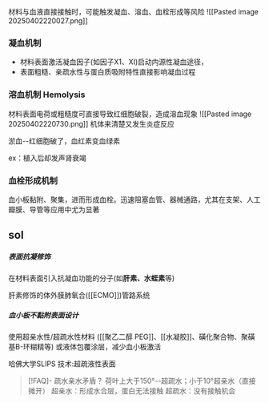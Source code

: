 材料与血液直接接触时，可能触发凝血、溶血、血栓形成等风险
![[Pasted image 20250402220027.png]]
### 凝血机制
- 材料表面激活凝血因子(如因子X1、XI)启动内源性凝血途径，
- 表面粗糙、亲疏水性与蛋白质吸附特性直接影响凝血过程



### 溶血机制 Hemolysis
材料表面电荷或粗糙度可直接导致红细胞破裂，造成溶血现象
![[Pasted image 20250402220730.png]]
机体来清楚又发生炎症反应

淤血--红细胞破了，血红素变血绿素

ex：植入后却发声肾衰竭



### 血栓形成机制
血小板黏附、聚集，进而形成血栓。迅速阻塞血管、器械通路，尤其在支架、人工瓣膜、导管等应用中尤为显著



## sol
##### 表面抗凝修饰
在材料表面引入抗凝血功能的分子(如**肝素、水蛭素**等)

肝素修饰的体外膜肺氧合([[ECMO]])管路系统


##### 血小板不黏附表面设计

使用超亲水性/超疏水性材料
([[聚乙二醇 PEG]]、[[水凝胶]]、磺化聚合物、聚磺基B-环糊精等)
或液体包覆涂层，减少血小板激活

哈佛大学SLIPS 技术:超疏液性表面

>[!FAQ]- 疏水亲水矛盾？
>荷叶上大于150°--超疏水；小于10°超亲水（直接摊开）
>超亲水：形成水合层，蛋白无法接触
>超疏水：没有接触机会




